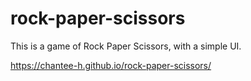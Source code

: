 # rock-paper-scissors

This is a game of Rock Paper Scissors, with a simple UI.

https://chantee-h.github.io/rock-paper-scissors/
